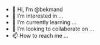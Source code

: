 - 👋 Hi, I’m @bekmand
- 👀 I’m interested in ...
- 🌱 I’m currently learning ...
- 💞️ I’m looking to collaborate on ...
- 📫 How to reach me ...

<!---
bekmand/bekmand is a ✨ special ✨ repository because its `README.md` (this file) appears on your GitHub profile.
You can click the Preview link to take a look at your changes.
--->
